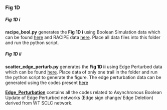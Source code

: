 ### Fig 1D

##### Fig 1D i

**racipe_bool.py** generates the **Fig 1D i** using Boolean Simulation data which can be found [here](https://github.com/uday2607/CSB-SCLC/Simulation_Data) and RACIPE data [here](https://drive.google.com/drive/folders/1PKs5vHkXCoJm9Wcg7P4nBPdPrFJCxJ5B?usp=sharing). Place all data files into this folder and run the python script.

##### Fig 1D ii

**scatter_edge_perturb.py** generates the **Fig 1D ii** using Edge Perturbed data which can be found [here](https://github.com/uday2607/CSB-SCLC/Simulation_Data/Edge_Perturbation_Data). Place data of only one trail in the folder and run the python script to generate the figure. The edge perturbation data can be generated using the codes present [here](https://github.com/uday2607/CSB-SCLC/tree/master/Additional_Codes/Edge_Perturbation)

[**Edge_Perturbation**](https://github.com/uday2607/CSB-SCLC/tree/master/Additional_Codes/Edge_Perturbation) contains all the codes related to Asynchronous Boolean Update of Edge Perturbed networks (Edge sign change/ Edge Deletion) derived from WT SCLC network.

